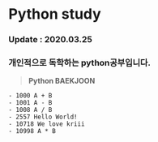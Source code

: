 # Python study

### Update : 2020.03.25
### 개인적으로 독학하는 python공부입니다.

> **Python BAEKJOON**

    - 1000 A + B
    - 1001 A - B
    - 1008 A / B
    - 2557 Hello World!
    - 10718 We love kriii
    - 10998 A * B
